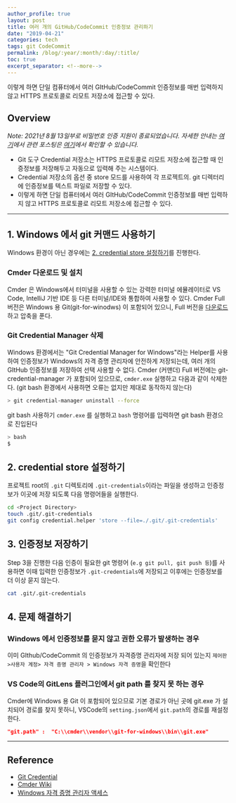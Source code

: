```yaml
---
author_profile: true
layout: post
title: 여러 개의 GitHub/CodeCommit 인증정보 관리하기
date: "2019-04-21"
categories: tech
tags: git CodeCommit
permalink: /blog/:year/:month/:day/:title/
toc: true
excerpt_separator: <!--more-->
---
```

이렇게 하면 단일 컴퓨터에서 여러 GItHub/CodeCommit 인증정보를 매번 입력하지 않고 HTTPS 프로토콜로 리모트 저장소에 접근할 수 있다.
<!--more-->

## Overview

_Note: 2021년 8월 13일부로 비밀번호 인증 지원이 종료되었습니다. 자세한 안내는 [여기](https://github.blog/2020-12-15-token-authentication-requirements-for-git-operations/)에서 관련 포스팅은 [여기](/blog/2021/08/16/how-to-connecting-to-github-with-ssh)에서 확인할 수 있습니다._

* Git 도구 Credential 저장소는 HTTPS 프로토콜로 리모트 저장소에 접근할 때 인증정보를 저장해두고 자동으로 입력해 주는 시스템이다.
* Credential 저장소의 옵션 중 store 모드를 사용하여 각 프로젝트의. git 디렉터리에 인증정보를 텍스트 파일로 저장할 수 있다.
* 이렇게 하면 단일 컴퓨터에서 여러 GItHub/CodeCommit 인증정보를 매번 입력하지 않고 HTTPS 프로토콜로 리모트 저장소에 접근할 수 있다.

---

## 1. Windows 에서 git 커맨드 사용하기  

Windows 환경이 아닌 경우에는 [2. credential store 설정하기](#2-credential-store-설정하기)를 진행한다.

### Cmder 다운로드 및 설치

Cmder 은 Windows에서 터미널을 사용할 수 있는 강력한 터미널 에뮬레이터로 VS Code, IntelliJ 기반 IDE 등 다른 터미널/IDE와 통합하여 사용할 수 있다. Cmder Full 버전은 Windows 용 Git(git-for-winodws) 이 포함되어 있으니, Full 버전을 [다운로드](https://cmder.net/) 하고 압축을 푼다.

### Git Credential Manager 삭제  

Windows 환경에서는 "Git Credential Manager for Windows"라는 Helper를 사용하여 인증정보가 Windows의 자격 증명 관리자에 안전하게 저장되는데, 여러 개의 GItHub 인증정보를 저장하여 선택 사용할 수 없다.  Cmder (커맨더) Full 버전에는 git-credential-manager 가 포함되어 있으므로, `cmder.exe` 실행하고 다음과 같이 삭제한다. (git bash 환경에서 사용하면 오류는 없지만 제대로 동작하지 않는다)

```bash
> git credential-manager uninstall --force
```

git bash 사용하기
`cmder.exe` 를 실행하고 `bash` 명령어를 입력하면 git bash 환경으로 진입된다

```bash
> bash
$ 
```

## 2. credential store 설정하기

프로젝트 root의 `.git` 디렉토리에 `.git-credentials`이라는 파일을 생성하고 인증정보가 이곳에 저장 되도록 다음 명령어들을 실행한다.

```bash
cd <Project Directory> 
touch .git/.git-credentials
git config credential.helper 'store --file=./.git/.git-credentials' 
```

## 3. 인증정보 저장하기  

Step 3을 진행한 다음 인증이 필요한 git 명령어 (`e.g git pull, git push 등`)를 사용하면 이때 입력한 인증정보가 `.git-credentials`에 저장되고 이후에는 인증정보를 더 이상 묻지 않는다.

```bash
cat .git/.git-credentials
```

## 4. 문제 해결하기

### Windows 에서 인증정보를 묻지 않고 권한 오류가 발생하는 경우

이미 GIthub/CodeCommit 의 인증정보가 자격증명 관리자에 저장 되어 있는지 `제어판>사용자 계정> 자격 증명 관리자 > Windows 자격 증명`을 확인한다

### VS Code의 GitLens 플러그인에서 git path 를 찾지 못 하는 경우

Cmder에 Windows 용 Git 이 포함되어 있으므로 기본 경로가 아닌 곳에 git.exe 가 설치되어 경로를 찾지 못하니, VSCode의  `setting.json`에서 `git.path`의 경로를 재설정한다.

```json
"git.path" :  "C:\\cmder\\vendor\\git-for-windows\\bin\\git.exe"
```

---

## Reference

* [Git Credential](https://git-scm.com/book/ko/v2/Git-도구-Credential-저장소)
* [Cmder Wiki](https://github.com/cmderdev/cmder/wiki)
* [Windows 자격 증명 관리자 액세스](https://support.microsoft.com/ko-kr/help/4026814/windows-accessing-credential-manager)
